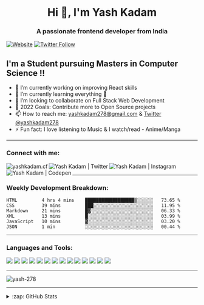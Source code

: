 <h1 align="center">Hi 👋, I'm Yash Kadam</h1>
<h3 align="center">A passionate frontend developer from India</h3>

[![Website](https://img.shields.io/website?label=yashkadam.cf&style=for-the-badge&url=https://www.yashkadam.cf/)](https://www.yashkadam.cf/)
[![Twitter Follow](https://img.shields.io/twitter/follow/yashkadam278?color=1DA1F2&logo=twitter&style=for-the-badge)](https://twitter.com/intent/follow?original_referer=https%3A%2F%2Fgithub.com%2Fyash-278&screen_name=yashkadam278)

## I'm a Student pursuing Masters in Computer Science !!

- 🔭 I’m currently working on improving React skills
- 🌱 I’m currently learning everything 🤣
- 👯 I’m looking to collaborate on Full Stack Web Development
- 🥅 2022 Goals: Contribute more to Open Source projects
- 📫 How to reach me: [yashkadam278@gmail.com](mailto:yashkadam278@gmail.com) & [Twitter @yashkadam278](https://twitter.com/yashkadam278)
- ⚡ Fun fact: I love listening to Music & I watch/read - Anime/Manga

---

### Connect with me:

[<img align="left" alt="yashkadam.cf" src="https://img.shields.io/badge/website-000000?style=for-the-badge&logo=About.me&logoColor=white" />][website]
[<img align="left" alt="Yash Kadam | Twitter" src="https://img.shields.io/badge/Twitter-1DA1F2?style=for-the-badge&logo=twitter&logoColor=white" />][twitter]
[<img align="left" alt="Yash Kadam | Instagram" src="https://img.shields.io/badge/Instagram-E4405F?style=for-the-badge&logo=instagram&logoColor=white" />][instagram]
[<img align="left" alt="Yash Kadam | Codepen" src="https://img.shields.io/badge/Codepen-000000?style=for-the-badge&logo=codepen&logoColor=white" />][codepen]

<br />

---

### Weekly Development Breakdown:

<!--START_SECTION:waka-->

```text
HTML         4 hrs 4 mins    ██████████████████▒░░░░░░   73.65 %
CSS          39 mins         ███░░░░░░░░░░░░░░░░░░░░░░   11.95 %
Markdown     21 mins         █▓░░░░░░░░░░░░░░░░░░░░░░░   06.33 %
XML          13 mins         █░░░░░░░░░░░░░░░░░░░░░░░░   03.99 %
JavaScript   10 mins         ▓░░░░░░░░░░░░░░░░░░░░░░░░   03.20 %
JSON         1 min           ░░░░░░░░░░░░░░░░░░░░░░░░░   00.44 %
```

<!--END_SECTION:waka-->

---

### Languages and Tools:

<img src="https://img.shields.io/badge/HTML5-E34F26?style=for-the-badge&logo=html5&logoColor=white" /> <img src="https://img.shields.io/badge/HTML5-E34F26?style=for-the-badge&logo=html5&logoColor=white"/> <img src="https://img.shields.io/badge/CSS3-1572B6?style=for-the-badge&logo=css3&logoColor=white"/> <img src="https://img.shields.io/badge/JavaScript-323330?style=for-the-badge&logo=javascript&F7DF1E"/> <img src="https://img.shields.io/badge/Node.js-339933?style=for-the-badge&logo=nodedotjs&logoColor=white"/> <img src="https://img.shields.io/badge/Sass-CC6699?style=for-the-badge&logo=sass&logoColor=white"/> <img src="https://img.shields.io/badge/Tailwind_CSS-38B2AC?style=for-the-badge&logo=tailwind-css&white"/> <img src="https://img.shields.io/badge/Express.js-000000?style=for-the-badge&logo=express&logoColor=white"/> <img src="https://img.shields.io/badge/React-20232A?style=for-the-badge&logo=react&logoColor=61DAFB"/> <img src="https://img.shields.io/badge/React_Router-CA4245?style=for-the-badge&logo=react-router&white"/> <img src="https://img.shields.io/badge/Redux-593D88?style=for-the-badge&logo=redux&logoColor=white"/> <img src="https://img.shields.io/badge/MongoDB-4EA94B?style=for-the-badge&logo=mongodb&logoColor=white"/> <img src="https://img.shields.io/badge/Netlify-00C7B7?style=for-the-badge&logo=netlify&logoColor=white"/> <img src="https://img.shields.io/badge/Figma-F24E1E?style=for-the-badge&logo=figma&logoColor=white"/>

---

<p>
  <img align="center" src="https://github-readme-stats.vercel.app/api/top-langs?username=yash-278&show_icons=true&theme=dark&locale=en&layout=compact" alt="yash-278" />
</p>

---

<p>
<details>
  <summary>:zap: GitHub Stats</summary>
  <br/>
  <img align="center" src="https://github-readme-stats.vercel.app/api?username=yash-278&show_icons=true&theme=dark&locale=en" alt="yash-278" />

</details>
</p>

[website]: https://www.yashkadam.cf/
[twitter]: https://twitter.com/yashkadam278
[instagram]: https://www.instagram.com/yash__codes
[codepen]: https://codepen.io/yash-278
